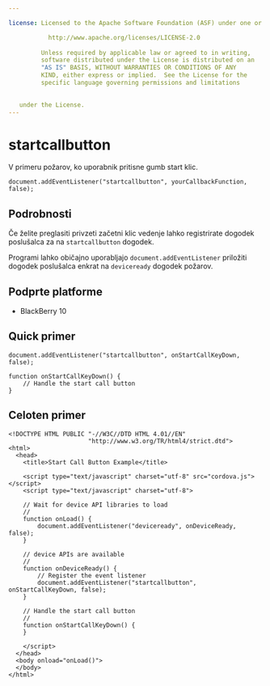 ```yaml
---

license: Licensed to the Apache Software Foundation (ASF) under one or more contributor license agreements. See the NOTICE file distributed with this work for additional information regarding copyright ownership. The ASF licenses this file to you under the Apache License, Version 2.0 (the "License"); you may not use this file except in compliance with the License. You may obtain a copy of the License at

           http://www.apache.org/licenses/LICENSE-2.0
    
         Unless required by applicable law or agreed to in writing,
         software distributed under the License is distributed on an
         "AS IS" BASIS, WITHOUT WARRANTIES OR CONDITIONS OF ANY
         KIND, either express or implied.  See the License for the
         specific language governing permissions and limitations
    

   under the License.
---
```


# startcallbutton

V primeru požarov, ko uporabnik pritisne gumb start klic.

    document.addEventListener("startcallbutton", yourCallbackFunction, false);
    

## Podrobnosti

Če želite preglasiti privzeti začetni klic vedenje lahko registrirate dogodek poslušalca za na `startcallbutton` dogodek.

Programi lahko običajno uporabljajo `document.addEventListener` priložiti dogodek poslušalca enkrat na `deviceready` dogodek požarov.

## Podprte platforme

*   BlackBerry 10

## Quick primer

    document.addEventListener("startcallbutton", onStartCallKeyDown, false);
    
    function onStartCallKeyDown() {
        // Handle the start call button
    }
    

## Celoten primer

    <!DOCTYPE HTML PUBLIC "-//W3C//DTD HTML 4.01//EN"
                          "http://www.w3.org/TR/html4/strict.dtd">
    <html>
      <head>
        <title>Start Call Button Example</title>
    
        <script type="text/javascript" charset="utf-8" src="cordova.js"></script>
        <script type="text/javascript" charset="utf-8">
    
        // Wait for device API libraries to load
        //
        function onLoad() {
            document.addEventListener("deviceready", onDeviceReady, false);
        }
    
        // device APIs are available
        //
        function onDeviceReady() {
            // Register the event listener
            document.addEventListener("startcallbutton", onStartCallKeyDown, false);
        }
    
        // Handle the start call button
        //
        function onStartCallKeyDown() {
        }
    
        </script>
      </head>
      <body onload="onLoad()">
      </body>
    </html>